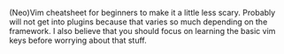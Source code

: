 (Neo)Vim cheatsheet for beginners to make it a little less scary. Probably will not get into plugins because that varies so much depending on the framework. I also believe that you should focus on learning the basic vim keys before worrying about that stuff.
